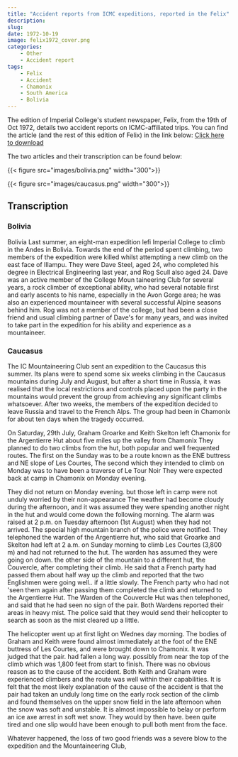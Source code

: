```yaml
---
title: "Accident reports from ICMC expeditions, reported in the Felix"
description: 
slug: 
date: 1972-10-19
image: felix1972_cover.png
categories:
    - Other
    - Accident report
tags:
    - Felix
    - Accident
    - Chamonix
    - South America
    - Bolivia
---
```


The edition of Imperial College's student newspaper, Felix, from the 19th of Oct 1972, details two accident reports on ICMC-affiliated trips. You can find the article (and the rest of this edition of Felix) in the link below:
[Click here to download](/documents/felix1972.pdf)

The two articles and their transcription can be found below:

{{< figure src="images/bolivia.png" width="300">}}

{{< figure src="images/caucasus.png" width="300">}}


## Transcription

### Bolivia

Bolivia
Last summer, an eight-man expedition lefi Imperial College to climb in the Andes in Bolivia. Towards the end of the period spent climbing, two members of the expedition were killed whilst attempting a new climb on the east face of Illampu. They were Dave Steel, aged 24, who completed his degree in Electrical Engineering last year, and Rog Scull also aged 24.
Dave was an active member of the College Moun taineering Club for several years, a rock climber of exceptional ability, who had several notable first and early ascents to his name, especially in the Avon Gorge area; he was also an experienced mountaineer with several successful Alpine seasons behind him.
Rog was not a member of the college, but had been a close friend and usual climbing partner of Dave's for many years, and was invited to take part in the expedition for his ability and experience as a mountaineer.

### Caucasus


The IC Mountaineering Club sent an expedition to the Caucasus this summer. Its plans were to spend some six weeks climbing in the Caucasus mountains during July and August, but after a short time in Russia, it was realised that the local restrictions and controls placed upon the party in the mountains would prevent the group from achieving any significant climbs whatsoever. After two weeks, the members of the expedition decided to leave Russia and travel to the French Alps. The group had been in Chamonix for about ten days when the tragedy occurred.

On Saturday, 29th July, Graham Groarke and Keith Skelton left Chamonix for the Argentierre Hut about five miles up the valley from Chamonix They planned to do two climbs from the hut, both popular and well frequented routes. The first on the Sunday was to be a route known as the ENE buttress and NE slope of Les Courtes, The second which they intended to climb on Monday was to have been a traverse of Le Tour Noir They were expected back at camp in Chamonix on Monday evening.

They did not return on Monday evening. but those left in camp were not unduly worried by their non-appearance The weather had become cloudy during the afternoon, and it was assumed they were spending another night in the hut and would come down the following morning.
The alarm was raised at 2 p.m. on Tuesday afternoon (1st August) when they had not arrived. The special high mountain branch of the police were notified. They telephoned the warden of the Argentierre hut, who said that Groarke and Skelton had left at 2 a.m. on Sunday morning to climb Les Courtes (3,800 m) and had not returned to the hut. The warden has assumed they were going on down. the other side of the mountain to a different hut, the Couvercle, after completing their climb. He said that a French party had passed them about half way up the climb and reported that the two Englishmen were going well.. if a little slowly. The French party who had not 'seen them again after passing them completed the climb and returned to the Argentierre Hut.
The Warden of the Couvercle Hut was then telephoned, and said that he had seen no sign of the pair. Both Wardens reported their areas in heavy mist.
The police said that they would send their helicopter to search as soon as the mist cleared up a little.

The helicopter went up at first light on Wednes day morning. The bodies of Graham and Keith were found almost immediately at the foot of the ENE buttress of Les Courtes, and were brought down to Chamonix. It was judged that the pair. had fallen a long way. possibly from near the top of the climb which was 1,800 feet from start to finish. There was no obvious reason as to the cause of the accident. Both Keith and Graham were experienced climbers
and the route was well within their capabilities. It is felt that the most likely explanation of the cause of the accident is that the pair had taken an unduly long time on the early rock section of the climb and found themselves on the upper snow field in the late afternoon when the snow was soft and unstable. It is almost impossible to belay or perform an ice axe arrest in soft wet snow. They would by then have. been quite tired and one slip would have been enough to pull both ment from the face.


Whatever happened, the loss of two good friends was a severe blow to the expedition and the Mountaineering Club,